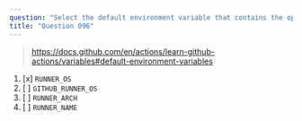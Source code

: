 ```yaml
---
question: "Select the default environment variable that contains the operating system of the runner executing the job"
title: "Question 096"
---
```


> https://docs.github.com/en/actions/learn-github-actions/variables#default-environment-variables
1. [x] `RUNNER_OS`
1. [ ] `GITHUB_RUNNER_OS`
1. [ ] `RUNNER_ARCH`
1. [ ] `RUNNER_NAME`
